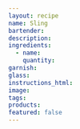 ```yaml
---
layout: recipe
name: Sling
bartender:
description:
ingredients:
  - name:
    quantity:
garnish:
glass:
instructions_html:
image:
tags:
products:
featured: false
---
```

